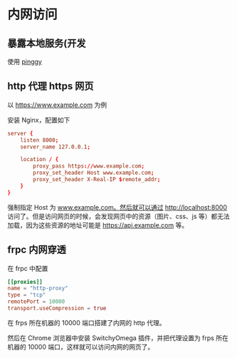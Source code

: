 # 内网访问

## 暴露本地服务(开发

使用 [pinggy](https://pinggy.io/)

## http 代理 https 网页

以 <https://www.example.com> 为例

安装 Nginx，配置如下

```conf
server {
    listen 8000;
    server_name 127.0.0.1;

    location / {
        proxy_pass https://www.example.com;
        proxy_set_header Host www.example.com;
        proxy_set_header X-Real-IP $remote_addr;
    }
}
```

强制指定 Host 为 www.example.com。然后就可以通过 <http://localhost:8000> 访问了。但是访问网页的时候，会发现网页中的资源（图片、css、js 等）都无法加载，因为这些资源的地址可能是 <https://api.example.com> 等。

## frpc 内网穿透

在 frpc 中配置

```toml
[[proxies]]
name = "http-proxy"
type = "tcp"
remotePort = 10000
transport.useCompression = true
```

在 frps 所在机器的 10000 端口搭建了内网的 http 代理。

然后在 Chrome 浏览器中安装 SwitchyOmega 插件，并把代理设置为 frps 所在机器的 10000 端口，这样就可以访问内网的网页了。
